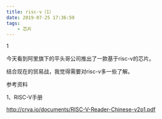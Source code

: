 ```yaml
---
title: risc-v（1）
date: 2019-07-25 17:36:59
tags:
	- 芯片
---
```


1

今天看到阿里旗下的平头哥公司推出了一款基于risc-v的芯片。

结合现在的贸易战，我觉得需要对risc-v多一些了解。



参考资料

1、RISC-V手册

http://crva.io/documents/RISC-V-Reader-Chinese-v2p1.pdf

